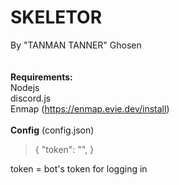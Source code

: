 # SKELETOR
By "TANMAN TANNER" Ghosen<br>
<br><br>
<b>Requirements:</b>
<br>Nodejs
<br>discord.js
<br>Enmap (https://enmap.evie.dev/install)
<br><br>
<b>Config</b>
(config.json)<br>
<blockquote>{
	"token": "",
}
</blockquote>
token = bot's token for logging in

